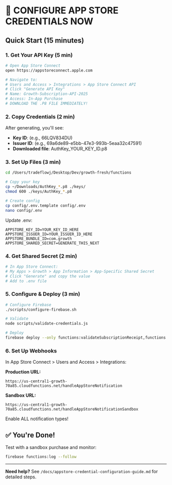# 🚀 CONFIGURE APP STORE CREDENTIALS NOW

## Quick Start (15 minutes)

### 1. Get Your API Key (5 min)
```bash
# Open App Store Connect
open https://appstoreconnect.apple.com

# Navigate to:
# Users and Access > Integrations > App Store Connect API
# Click "Generate API Key"
# Name: Growth-Subscription-API-2025
# Access: In-App Purchase
# DOWNLOAD THE .P8 FILE IMMEDIATELY!
```

### 2. Copy Credentials (2 min)
After generating, you'll see:
- **Key ID**: (e.g., 66LQV834DU)
- **Issuer ID**: (e.g., 69a6de89-e5bb-47e3-993b-5eaa32c47591)
- **Downloaded file**: AuthKey_YOUR_KEY_ID.p8

### 3. Set Up Files (3 min)
```bash
cd /Users/tradeflowj/Desktop/Dev/growth-fresh/functions

# Copy your key
cp ~/Downloads/AuthKey_*.p8 ./keys/
chmod 600 ./keys/AuthKey_*.p8

# Create config
cp config/.env.template config/.env
nano config/.env
```

Update .env:
```
APPSTORE_KEY_ID=YOUR_KEY_ID_HERE
APPSTORE_ISSUER_ID=YOUR_ISSUER_ID_HERE
APPSTORE_BUNDLE_ID=com.growth
APPSTORE_SHARED_SECRET=GENERATE_THIS_NEXT
```

### 4. Get Shared Secret (2 min)
```bash
# In App Store Connect:
# My Apps > Growth > App Information > App-Specific Shared Secret
# Click "Generate" and copy the value
# Add to .env file
```

### 5. Configure & Deploy (3 min)
```bash
# Configure Firebase
./scripts/configure-firebase.sh

# Validate
node scripts/validate-credentials.js

# Deploy
firebase deploy --only functions:validateSubscriptionReceipt,functions:handleAppStoreNotification
```

### 6. Set Up Webhooks
In App Store Connect > Users and Access > Integrations:

**Production URL:**
```
https://us-central1-growth-70a85.cloudfunctions.net/handleAppStoreNotification
```

**Sandbox URL:**
```
https://us-central1-growth-70a85.cloudfunctions.net/handleAppStoreNotificationSandbox
```

Enable ALL notification types!

## ✅ You're Done!

Test with a sandbox purchase and monitor:
```bash
firebase functions:log --follow
```

---

**Need help?** See `/docs/appstore-credential-configuration-guide.md` for detailed steps.